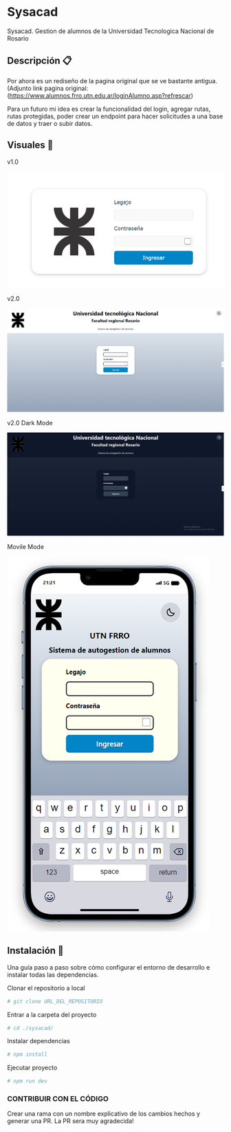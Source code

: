 # Sysacad

Sysacad. Gestion de alumnos de la Universidad Tecnologica Nacional de Rosario

## Descripción 📋

Por ahora es un rediseño de la pagina original que se ve bastante antigua. (Adjunto link pagina original: (<a target="_blank">https://www.alumnos.frro.utn.edu.ar/loginAlumno.asp?refrescar<a/>)

Para un futuro mi idea es crear la funcionalidad del login, agregar rutas, rutas protegidas, poder crear un endpoint para hacer solicitudes a una base de datos y traer o subir datos.

<!-- ## Insignias

Insignias que muestran metadatos como el estado de la compilación, la cobertura de las pruebas, el estado de las dependencias, etc. -->

## Visuales 🚀

v1.0

![alt text](src/assets/image.png)

v2.0

![alt text](src/assets/newpic.png)

v2.0 Dark Mode

![alt text](src/assets/dark.png)

Movile Mode

![alt text](src/assets/mobile.png)

## Instalación 🔧

Una guía paso a paso sobre cómo configurar el entorno de desarrollo e instalar todas las dependencias.

Clonar el repositorio a local

```bash
# git clone URL_DEL_REPOSITORIO
```

Entrar a la carpeta del proyecto

```bash
# cd ./sysacad/
```

Instalar dependencias

```bash
# npm install
```

Ejecutar proyecto

```bash
# npm run dev
```

### CONTRIBUIR CON EL CÓDIGO

Crear una rama con un nombre explicativo de los cambios hechos y generar una PR. La PR sera muy agradecida!
